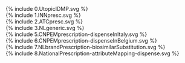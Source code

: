 


<div>
{% include 0.UtopicIDMP.svg %}
</div>

<div>
{% include 1.INNpresc.svg %}
</div>

<div>
{% include 2.ATCpresc.svg %}
</div>

<div>
{% include 3.NLgeneric.svg %}
</div>

<div>
{% include 5.CNPEMprescription-dispenseInItaly.svg %}
</div>

<div>
{% include 6.CNPEMprescription-dispenseInBelgium.svg %}
</div>

<div>
{% include 7.NLbrandPrescription-biosimilarSubstitution.svg %}
</div>

<div>
{% include 8.NationalPrescription-attributeMapping-dispense.svg %}
</div>

